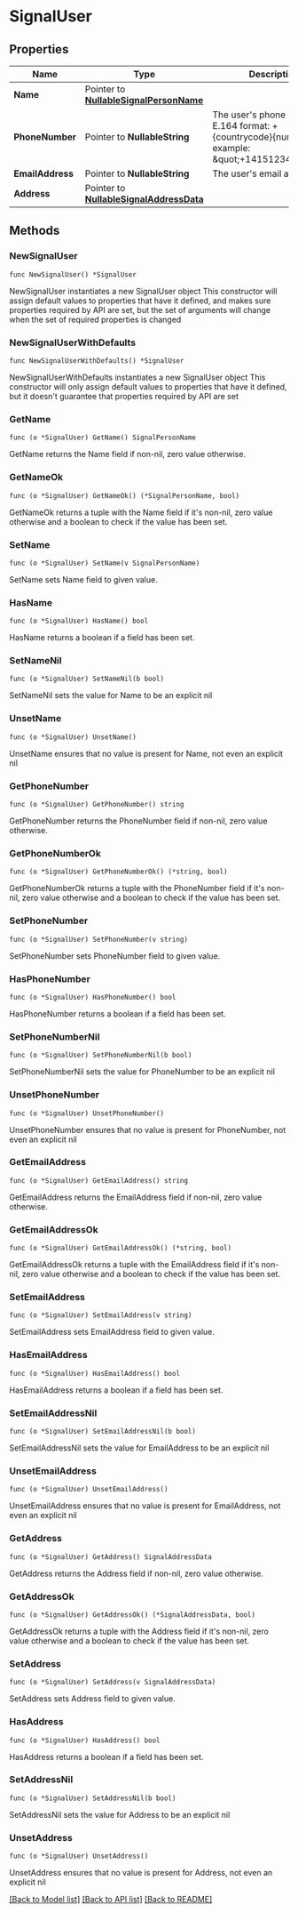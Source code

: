 # SignalUser

## Properties

Name | Type | Description | Notes
------------ | ------------- | ------------- | -------------
**Name** | Pointer to [**NullableSignalPersonName**](SignalPersonName.md) |  | [optional] 
**PhoneNumber** | Pointer to **NullableString** | The user&#39;s phone number, in E.164 format: +{countrycode}{number}. For example: \&quot;+14151234567\&quot; | [optional] 
**EmailAddress** | Pointer to **NullableString** | The user&#39;s email address. | [optional] 
**Address** | Pointer to [**NullableSignalAddressData**](SignalAddressData.md) |  | [optional] 

## Methods

### NewSignalUser

`func NewSignalUser() *SignalUser`

NewSignalUser instantiates a new SignalUser object
This constructor will assign default values to properties that have it defined,
and makes sure properties required by API are set, but the set of arguments
will change when the set of required properties is changed

### NewSignalUserWithDefaults

`func NewSignalUserWithDefaults() *SignalUser`

NewSignalUserWithDefaults instantiates a new SignalUser object
This constructor will only assign default values to properties that have it defined,
but it doesn't guarantee that properties required by API are set

### GetName

`func (o *SignalUser) GetName() SignalPersonName`

GetName returns the Name field if non-nil, zero value otherwise.

### GetNameOk

`func (o *SignalUser) GetNameOk() (*SignalPersonName, bool)`

GetNameOk returns a tuple with the Name field if it's non-nil, zero value otherwise
and a boolean to check if the value has been set.

### SetName

`func (o *SignalUser) SetName(v SignalPersonName)`

SetName sets Name field to given value.

### HasName

`func (o *SignalUser) HasName() bool`

HasName returns a boolean if a field has been set.

### SetNameNil

`func (o *SignalUser) SetNameNil(b bool)`

 SetNameNil sets the value for Name to be an explicit nil

### UnsetName
`func (o *SignalUser) UnsetName()`

UnsetName ensures that no value is present for Name, not even an explicit nil
### GetPhoneNumber

`func (o *SignalUser) GetPhoneNumber() string`

GetPhoneNumber returns the PhoneNumber field if non-nil, zero value otherwise.

### GetPhoneNumberOk

`func (o *SignalUser) GetPhoneNumberOk() (*string, bool)`

GetPhoneNumberOk returns a tuple with the PhoneNumber field if it's non-nil, zero value otherwise
and a boolean to check if the value has been set.

### SetPhoneNumber

`func (o *SignalUser) SetPhoneNumber(v string)`

SetPhoneNumber sets PhoneNumber field to given value.

### HasPhoneNumber

`func (o *SignalUser) HasPhoneNumber() bool`

HasPhoneNumber returns a boolean if a field has been set.

### SetPhoneNumberNil

`func (o *SignalUser) SetPhoneNumberNil(b bool)`

 SetPhoneNumberNil sets the value for PhoneNumber to be an explicit nil

### UnsetPhoneNumber
`func (o *SignalUser) UnsetPhoneNumber()`

UnsetPhoneNumber ensures that no value is present for PhoneNumber, not even an explicit nil
### GetEmailAddress

`func (o *SignalUser) GetEmailAddress() string`

GetEmailAddress returns the EmailAddress field if non-nil, zero value otherwise.

### GetEmailAddressOk

`func (o *SignalUser) GetEmailAddressOk() (*string, bool)`

GetEmailAddressOk returns a tuple with the EmailAddress field if it's non-nil, zero value otherwise
and a boolean to check if the value has been set.

### SetEmailAddress

`func (o *SignalUser) SetEmailAddress(v string)`

SetEmailAddress sets EmailAddress field to given value.

### HasEmailAddress

`func (o *SignalUser) HasEmailAddress() bool`

HasEmailAddress returns a boolean if a field has been set.

### SetEmailAddressNil

`func (o *SignalUser) SetEmailAddressNil(b bool)`

 SetEmailAddressNil sets the value for EmailAddress to be an explicit nil

### UnsetEmailAddress
`func (o *SignalUser) UnsetEmailAddress()`

UnsetEmailAddress ensures that no value is present for EmailAddress, not even an explicit nil
### GetAddress

`func (o *SignalUser) GetAddress() SignalAddressData`

GetAddress returns the Address field if non-nil, zero value otherwise.

### GetAddressOk

`func (o *SignalUser) GetAddressOk() (*SignalAddressData, bool)`

GetAddressOk returns a tuple with the Address field if it's non-nil, zero value otherwise
and a boolean to check if the value has been set.

### SetAddress

`func (o *SignalUser) SetAddress(v SignalAddressData)`

SetAddress sets Address field to given value.

### HasAddress

`func (o *SignalUser) HasAddress() bool`

HasAddress returns a boolean if a field has been set.

### SetAddressNil

`func (o *SignalUser) SetAddressNil(b bool)`

 SetAddressNil sets the value for Address to be an explicit nil

### UnsetAddress
`func (o *SignalUser) UnsetAddress()`

UnsetAddress ensures that no value is present for Address, not even an explicit nil

[[Back to Model list]](../README.md#documentation-for-models) [[Back to API list]](../README.md#documentation-for-api-endpoints) [[Back to README]](../README.md)


